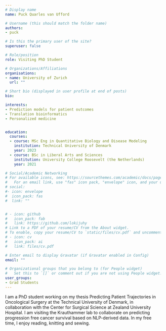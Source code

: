 ```yaml
---
# Display name
name: Puck Quarles van Ufford

# Username (this should match the folder name)
authors:
- puck

# Is this the primary user of the site?
superuser: false

# Role/position
role: Visiting PhD Student

# Organizations/Affiliations
organisations:
- name: University of Zurich
  url: ""

# Short bio (displayed in user profile at end of posts)
bio: 

interests:
- Prediction models for patient outcomes
- Translation bioinformatics
- Personalized medicine


education:
  courses: 
  - course: MSc Eng in Quantitative Biology and Disease Modeling
    institution: Technical University of Denmark
    year: 2023
  - course: BSc in Liberal Arts and Sciences
    institution: University College Roosevelt (the Netherlands)
    year: 2021

# Social/Academic Networking
# For available icons, see: https://sourcethemes.com/academic/docs/page-builder/#icons
#   For an email link, use "fas" icon pack, "envelope" icon, and your uzh email up to before the '@'.
# social:
#- icon: envelope
#  icon_pack: fas
#  link: ""


# - icon: github
#   icon_pack: fab
#   link: https://github.com/lokijuhy
# Link to a PDF of your resume/CV from the About widget.
# To enable, copy your resume/CV to `static/files/cv.pdf` and uncomment the lines below.
# - icon: cv
#   icon_pack: ai
#   link: files/cv.pdf

# Enter email to display Gravatar (if Gravatar enabled in Config)
email: ""

# Organizational groups that you belong to (for People widget)
#   Set this to `[]` or comment out if you are not using People widget.
user_groups:
- Grad Students
---
```


I am a PhD student working on my thesis Predicting Patient Trajectories in Oncological Surgery at the Technical University of Denmark, in collaboration with the Center for Surgical Science at Zealand University Hospital. I am visiting the Krauthammer lab to collaborate on predicting progression free cancer survival based on NLP-derived data. In my free time, I enjoy reading, knitting and sewing.
